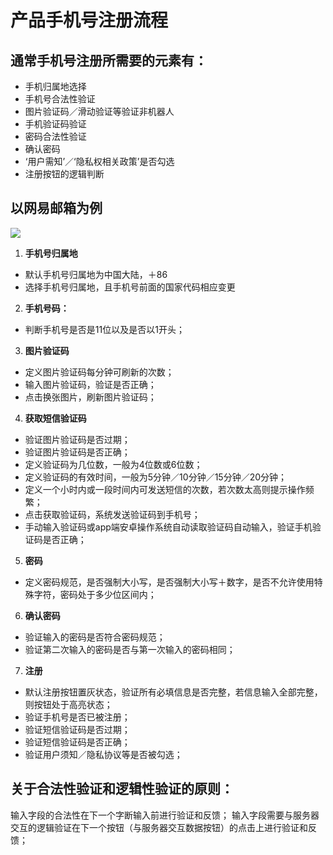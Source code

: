 # 产品手机号注册流程
## 通常手机号注册所需要的元素有：
* 手机归属地选择
* 手机号合法性验证
* 图片验证码／滑动验证等验证非机器人
* 手机验证码验证
* 密码合法性验证
* 确认密码
* ‘用户需知’／‘隐私权相关政策’是否勾选
* 注册按钮的逻辑判断

## 以网易邮箱为例
![](%E4%BA%A7%E5%93%81%E6%89%8B%E6%9C%BA%E5%8F%B7%E6%B3%A8%E5%86%8C%E6%B5%81%E7%A8%8B/3D46F40C-4901-4E62-8C5D-7C17A664C771.png)



1. **手机号归属地**
* 默认手机号归属地为中国大陆，＋86
* 选择手机号归属地，且手机号前面的国家代码相应变更

2. **手机号码：**
* 判断手机号是否是11位以及是否以1开头；

3. **图片验证码**
* 定义图片验证码每分钟可刷新的次数；
* 输入图片验证码，验证是否正确；
* 点击换张图片，刷新图片验证码；

4. **获取短信验证码**
* 验证图片验证码是否过期；
* 验证图片验证码是否正确；
* 定义验证码为几位数，一般为4位数或6位数；
* 定义验证码的有效时间，一般为5分钟／10分钟／15分钟／20分钟；
* 定义一个小时内或一段时间内可发送短信的次数，若次数太高则提示操作频繁；
* 点击获取验证码，系统发送验证码到手机号；
* 手动输入验证码或app端安卓操作系统自动读取验证码自动输入，验证手机验证码是否正确；

5. **密码**
* 定义密码规范，是否强制大小写，是否强制大小写＋数字，是否不允许使用特殊字符，密码处于多少位区间内；


6. **确认密码**
* 验证输入的密码是否符合密码规范；
* 验证第二次输入的密码是否与第一次输入的密码相同；

7. **注册**
* 默认注册按钮置灰状态，验证所有必填信息是否完整，若信息输入全部完整，则按钮处于高亮状态；
* 验证手机号是否已被注册；
* 验证短信验证码是否过期；
* 验证短信验证码是否正确；
* 验证用户须知／隐私协议等是否被勾选；


## 关于合法性验证和逻辑性验证的原则：
输入字段的合法性在下一个字断输入前进行验证和反馈；
输入字段需要与服务器交互的逻辑验证在下一个按钮（与服务器交互数据按钮）的点击上进行验证和反馈；





